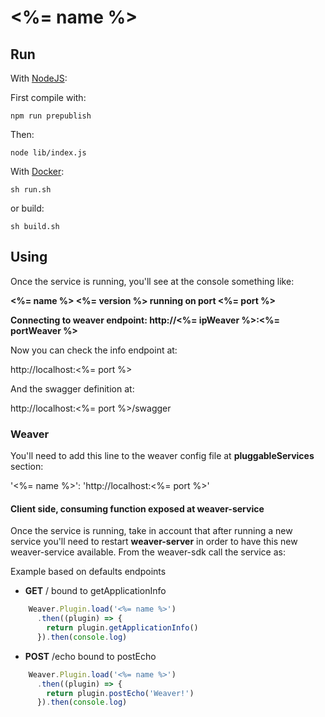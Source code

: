 # <%= name %>

## Run

With [NodeJS](https://nodejs.org/en/):

First compile with:

`npm run prepublish`

Then:

`node lib/index.js`

With [Docker](https://www.docker.com/):

`sh run.sh`

or build:

`sh build.sh`

## Using

Once the service is running, you'll see at the console something like:

**<%= name %> <%= version %> running on port <%= port %>**

**Connecting to weaver endpoint: http://<%= ipWeaver %>:<%= portWeaver %>**

Now you can check the info endpoint at:

http://localhost:<%= port %>

And the swagger definition at:

http://localhost:<%= port %>/swagger

### Weaver

You'll need to add this line to the weaver config file at **pluggableServices** section:
    
'<%= name %>': 'http://localhost:<%= port %>'

#### Client side, consuming function exposed at weaver-service

Once the service is running, take in account that after running a new service you'll need to restart **weaver-server** in order to have this new weaver-service available. From the weaver-sdk call the service as:

Example based on defaults endpoints
  
  -  **GET**  / bound to getApplicationInfo

  ```javascript 
      Weaver.Plugin.load('<%= name %>')
        .then((plugin) => {
          return plugin.getApplicationInfo()
        }).then(console.log)
  ```


  -  **POST**  /echo bound to postEcho

  ```javascript 
      Weaver.Plugin.load('<%= name %>')
        .then((plugin) => {
          return plugin.postEcho('Weaver!')
        }).then(console.log)
  ```
